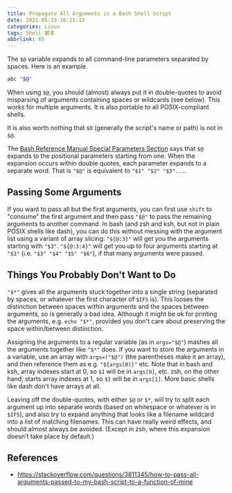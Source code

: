 ```yaml
---
title: Propagate All Arguments in a Bash Shell Script
date: 2021-05-15 16:21:13
categories: Linux
tags: Shell 脚本
abbrlink: 65
---
```

The `$@` variable expands to all command-line parameters separated by spaces. Here is an example.

```sh
abc "$@"
```

When using `$@`, you should (almost) always put it in double-quotes to avoid misparsing of arguments containing spaces or wildcards (see below). This works for multiple arguments. It is also portable to all POSIX-compliant shells.

It is also worth nothing that `$0` (generally the script's name or path) is not in `$@`.

The [Bash Reference Manual Special Parameters Section](https://www.gnu.org/software/bash/manual/bash.html#Special-Parameters) says that `$@` expands to the positional parameters starting from one. When the expansion occurs within double quotes, each parameter expands to a separate word. That is `"$@"` is equivalent to `"$1" "$2" "$3"...`.

## Passing Some Arguments

If you want to pass all but the first arguments, you can first use `shift` to "consume" the first argument and then pass `"$@"` to pass the remaining arguments to another command. In bash (and zsh and ksh, but not in plain POSIX shells like dash), you can do this without messing with the argument list using a variant of array slicing: `"${@:3}"` will get you the arguments starting with `"$3"`. `"${@:3:4}"` will get you up to four arguments starting at `"$3"` (i.e. `"$3" "$4" "$5" "$6"`), if that many arguments were passed.

## Things You Probably Don't Want to Do

`"$*"` gives all the arguments stuck together into a single string (separated by spaces, or whatever the first character of `$IFS` is). This looses the distinction between spaces within arguments and the spaces between arguments, so is generally a bad idea. Although it might be ok for printing the arguments, e.g. `echo "$*"`, provided you don't care about preserving the space within/between distinction.

Assigning the arguments to a regular variable (as in `args="$@"`) mashes all the arguments together like `"$*"` does. If you want to store the arguments in a variable, use an array with `args=("$@")` (the parentheses make it an array), and then reference them as e.g. `"${args[0]}"` etc. Note that in bash and ksh, array indexes start at 0, so `$1` will be in `args[0]`, etc. zsh, on the other hand, starts array indexes at 1, so `$1` will be in `args[1]`. More basic shells like dash don't have arrays at all.

Leaving off the double-quotes, with either `$@` or `$*`, will try to split each argument up into separate words (based on whitespace or whatever is in `$IFS`), and also try to expand anything that looks like a filename wildcard into a list of matching filenames. This can have really weird effects, and should almost always be avoided. (Except in zsh, where this expansion doesn't take place by default.)

## References

- https://stackoverflow.com/questions/3811345/how-to-pass-all-arguments-passed-to-my-bash-script-to-a-function-of-mine
